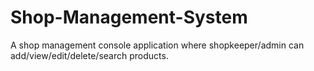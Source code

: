 # Shop-Management-System
A shop management console application where shopkeeper/admin can add/view/edit/delete/search products.
